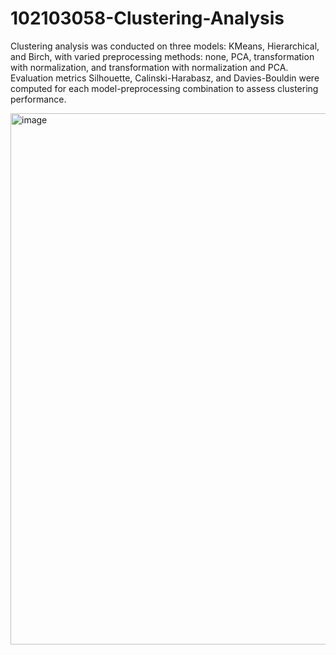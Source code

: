 # 102103058-Clustering-Analysis
Clustering analysis was conducted on three models: KMeans, Hierarchical, and Birch, with varied preprocessing methods: none, PCA, transformation with normalization, and transformation with normalization and PCA. Evaluation metrics Silhouette, Calinski-Harabasz, and Davies-Bouldin were computed for each model-preprocessing combination to assess clustering performance.

<img width="850" alt="image" src="https://github.com/Codelord2003/102103058-Clustering-Analysis/assets/95679005/47aa1f42-f333-4838-a9a5-bd9a8fb9dcc5">
